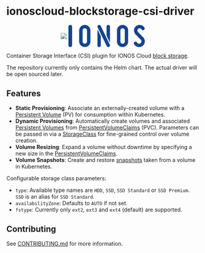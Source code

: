 # ionoscloud-blockstorage-csi-driver

<p align="center">
<img src="https://raw.githubusercontent.com/container-storage-interface/spec/master/logo.png" width="80" style="vertical-align: middle;">
<img src="./docs/assets/images/LOGO_IONOS_Blue_RGB.png" width="200" style="vertical-align: middle;">
</p>

Container Storage Interface (CSI) plugin for IONOS Cloud [block storage][1].

The repository currently only contains the Helm chart.
The actual driver will be open sourced later.

## Features

* **Static Provisioning**: Associate an externally-created volume with a [Persistent Volume][2] (PV) for consumption
  within Kubernetes.
* **Dynamic Provisioning**: Automatically create volumes and associated [Persistent Volumes][2] from
  [PersistentVolumeClaims][3] (PVC). Parameters can be passed in via a [StorageClass][4] for fine-grained control over
  volume creation.
* **Volume Resizing**: Expand a volume without downtime by specifying a new size in the [PersistentVolumeClaims][5].
* **Volume Snapshots**: Create and restore [snapshots][6] taken from a volume in Kubernetes.

Configurable storage class parameters:

* `type`: Available type names are `HDD`, `SSD`, `SSD Standard` or `SSD Premium`. `SSD` is an alias for `SSD Standard`.
* `availabilityZone`: Defaults to `AUTO` if not set.
* `fstype`: Currently only `ext2`, `ext3` and `ext4` (default) are supported.

## Contributing

See [CONTRIBUTING.md](./CONTRIBUTING.md) for more information.

[1]: https://cloud.ionos.com/storage/block-storage
[2]: https://kubernetes.io/docs/concepts/storage/persistent-volumes
[3]: https://kubernetes.io/docs/concepts/storage/persistent-volumes/#dynamic
[4]: https://kubernetes.io/docs/concepts/storage/storage-classes/#the-storageclass-resource
[5]: https://kubernetes.io/docs/concepts/storage/persistent-volumes/#expanding-persistent-volumes-claims
[6]: https://kubernetes.io/docs/concepts/storage/volume-snapshots
